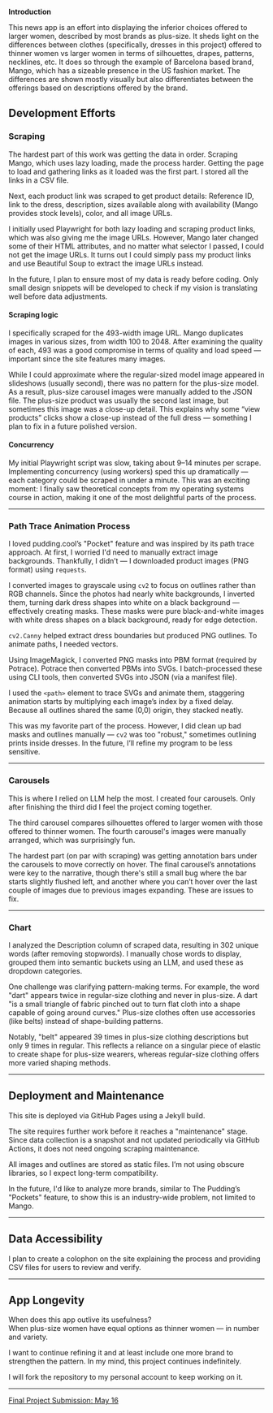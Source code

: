 **Introduction**

This news app is an effort into displaying the inferior choices offered to larger women, described by most brands as plus-size. It sheds light on the differences between clothes (specifically, dresses in this project) offered to thinner women vs larger women in terms of silhouettes, drapes, patterns, necklines, etc. It does so through the example of Barcelona based brand, Mango, which has a sizeable presence in the US fashion market. The differences are shown mostly visually but also differentiates between the offerings based on descriptions offered by the brand. 

## Development Efforts

### Scraping

The hardest part of this work was getting the data in order. Scraping Mango, which uses lazy loading, made the process harder. Getting the page to load and gathering links as it loaded was the first part. I stored all the links in a CSV file.  

Next, each product link was scraped to get product details: Reference ID, link to the dress, description, sizes available along with availability (Mango provides stock levels), color, and all image URLs.  

I initially used Playwright for both lazy loading and scraping product links, which was also giving me the image URLs. However, Mango later changed some of their HTML attributes, and no matter what selector I passed, I could not get the image URLs. It turns out I could simply pass my product links and use Beautiful Soup to extract the image URLs instead.

In the future, I plan to ensure most of my data is ready before coding. Only small design snippets will be developed to check if my vision is translating well before data adjustments.

#### Scraping logic

I specifically scraped for the 493-width image URL. Mango duplicates images in various sizes, from width 100 to 2048. After examining the quality of each, 493 was a good compromise in terms of quality and load speed — important since the site features many images.

While I could approximate where the regular-sized model image appeared in slideshows (usually second), there was no pattern for the plus-size model. As a result, plus-size carousel images were manually added to the JSON file. The plus-size product was usually the second last image, but sometimes this image was a close-up detail. This explains why some “view products” clicks show a close-up instead of the full dress — something I plan to fix in a future polished version.

#### Concurrency

My initial Playwright script was slow, taking about 9–14 minutes per scrape. Implementing concurrency (using workers) sped this up dramatically — each category could be scraped in under a minute. This was an exciting moment: I finally saw theoretical concepts from my operating systems course in action, making it one of the most delightful parts of the process.

---

### Path Trace Animation Process

I loved pudding.cool’s "Pocket" feature and was inspired by its path trace approach. At first, I worried I'd need to manually extract image backgrounds. Thankfully, I didn’t — I downloaded product images (PNG format) using `requests`.  

I converted images to grayscale using `cv2` to focus on outlines rather than RGB channels. Since the photos had nearly white backgrounds, I inverted them, turning dark dress shapes into white on a black background — effectively creating masks. These masks were pure black-and-white images with white dress shapes on a black background, ready for edge detection.

`cv2.Canny` helped extract dress boundaries but produced PNG outlines. To animate paths, I needed vectors.

Using ImageMagick, I converted PNG masks into PBM format (required by Potrace). Potrace then converted PBMs into SVGs. I batch-processed these using CLI tools, then converted SVGs into JSON (via a manifest file).  

I used the `<path>` element to trace SVGs and animate them, staggering animation starts by multiplying each image’s index by a fixed delay. Because all outlines shared the same (0,0) origin, they stacked neatly.

This was my favorite part of the process. However, I did clean up bad masks and outlines manually — `cv2` was too "robust," sometimes outlining prints inside dresses. In the future, I’ll refine my program to be less sensitive.

---

### Carousels

This is where I relied on LLM help the most. I created four carousels. Only after finishing the third did I feel the project coming together.  

The third carousel compares silhouettes offered to larger women with those offered to thinner women. The fourth carousel's images were manually arranged, which was surprisingly fun.

The hardest part (on par with scraping) was getting annotation bars under the carousels to move correctly on hover. The final carousel’s annotations were key to the narrative, though there's still a small bug where the bar starts slightly flushed left, and another where you can’t hover over the last couple of images due to previous images expanding. These are issues to fix.

---

### Chart

I analyzed the Description column of scraped data, resulting in 302 unique words (after removing stopwords). I manually chose words to display, grouped them into semantic buckets using an LLM, and used these as dropdown categories.

One challenge was clarifying pattern-making terms. For example, the word "dart" appears twice in regular-size clothing and never in plus-size. A dart "is a small triangle of fabric pinched out to turn flat cloth into a shape capable of going around curves." Plus-size clothes often use accessories (like belts) instead of shape-building patterns.

Notably, "belt" appeared 39 times in plus-size clothing descriptions but only 9 times in regular. This reflects a reliance on a singular piece of elastic to create shape for plus-size wearers, whereas regular-size clothing offers more varied shaping methods.

---

## Deployment and Maintenance

This site is deployed via GitHub Pages using a Jekyll build.  

The site requires further work before it reaches a "maintenance" stage. Since data collection is a snapshot and not updated periodically via GitHub Actions, it does not need ongoing scraping maintenance.  

All images and outlines are stored as static files. I’m not using obscure libraries, so I expect long-term compatibility.

In the future, I'd like to analyze more brands, similar to The Pudding’s "Pockets" feature, to show this is an industry-wide problem, not limited to Mango.

---

## Data Accessibility

I plan to create a colophon on the site explaining the process and providing CSV files for users to review and verify.

---

## App Longevity

When does this app outlive its usefulness?  
When plus-size women have equal options as thinner women — in number and variety.

I want to continue refining it and at least include one more brand to strengthen the pattern. In my mind, this project continues indefinitely.  

I will fork the repository to my personal account to keep working on it.

---

 
 [Final Project Submission: May 16](https://docs.google.com/document/d/11Mb26CY8Q0KcvRfKhCLjcvt4UAj3O91FKMeIMkmn4ZY/edit?tab=t.ku07nruifu8t) 
